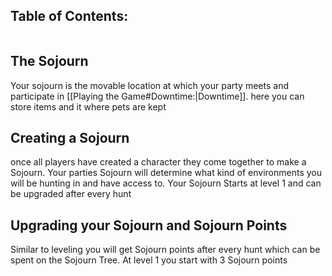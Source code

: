 
## Table of Contents:
```table-of-contents
```

## The Sojourn
Your sojourn is the movable location at which your party meets and participate in [[Playing the Game#Downtime:|Downtime]].
here you can store items and it where pets are kept

## Creating a Sojourn
once all players have created a character they come together to make a Sojourn. Your parties Sojourn will determine what kind of environments you will be hunting in and have access to. 
Your Sojourn Starts at level 1 and can be upgraded after every hunt

## Upgrading your Sojourn and Sojourn Points
Similar to leveling you will get Sojourn points after every hunt which can be spent on the Sojourn Tree. At level 1 you start with 3 Sojourn points


